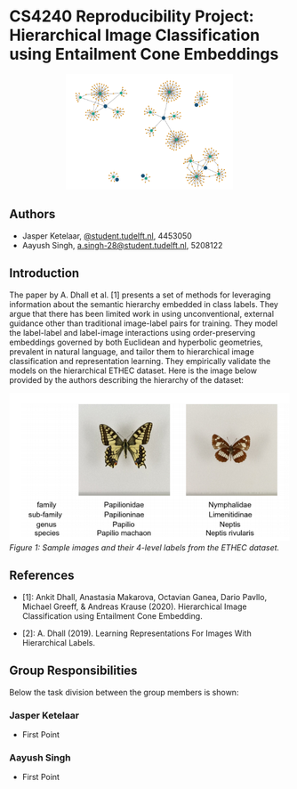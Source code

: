 # CS4240 Reproducibility Project: Hierarchical Image Classification using Entailment Cone Embeddings

<p align="center">
 <img src="images/classification_img.PNG" width=300>
</p>

## Authors

 - Jasper Ketelaar, [@student.tudelft.nl](@student.tudelft.nl), 4453050  
 - Aayush Singh, [a.singh-28@student.tudelft.nl](a.singh-28@student.tudelft.nl), 5208122
 
## Introduction

The paper by A. Dhall et al. [1] presents a set of methods for leveraging information about the semantic hierarchy embedded in class labels. They argue that there has been limited work in using unconventional, external guidance other than traditional image-label pairs for training. They model the label-label and label-image interactions using order-preserving embeddings governed by both Euclidean and hyperbolic geometries, prevalent in natural language, and tailor them to hierarchical image classification and representation learning. They empirically validate the models on the hierarchical ETHEC dataset. Here is the image below provided by the authors describing the hierarchy of the dataset:

![ETHEC Sample example](images/ethec_sample.PNG)
_Figure 1: Sample images and their 4-level labels from the ETHEC dataset._



## References
- \[1\]: Ankit Dhall, Anastasia Makarova, Octavian Ganea, Dario Pavllo, Michael Greeff, & Andreas Krause (2020). Hierarchical Image Classification using Entailment Cone Embedding. 

- \[2\]: A. Dhall (2019). Learning Representations For Images With Hierarchical Labels.

## Group Responsibilities

Below the task division between the group members is shown:

### Jasper Ketelaar
- First Point

### Aayush Singh
- First Point


